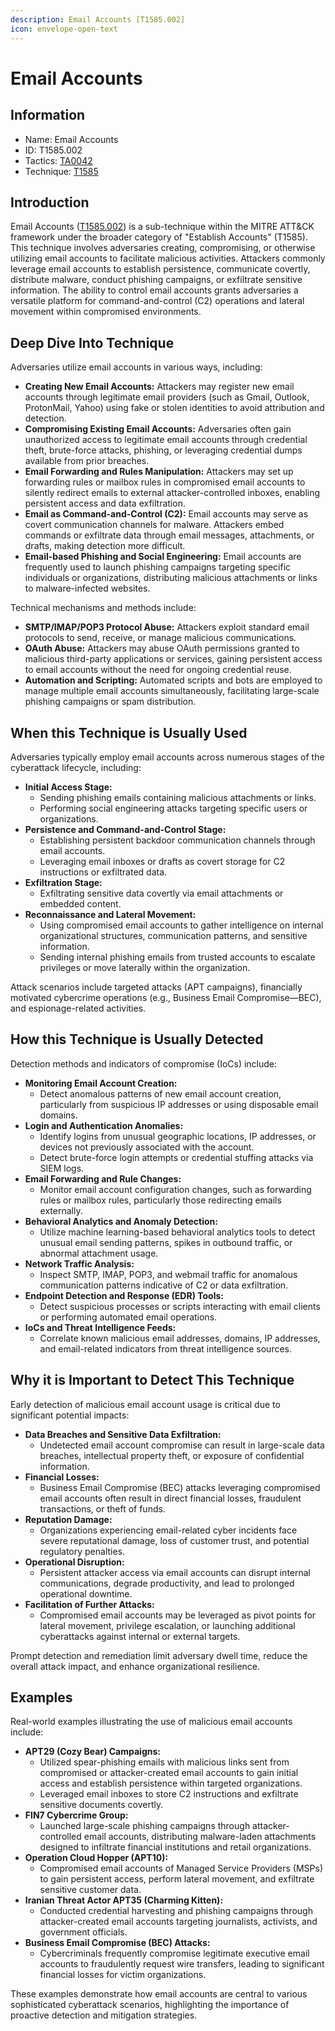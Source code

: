 ```yaml
---
description: Email Accounts [T1585.002]
icon: envelope-open-text
---
```


# Email Accounts

## Information

- Name: Email Accounts
- ID: T1585.002
- Tactics: [TA0042](../TA0042/TA0042.md)
- Technique: [T1585](T1585.md)

## Introduction

Email Accounts ([T1585.002](https://attack.mitre.org/techniques/T1585/002/)) is a sub-technique within the MITRE ATT\&CK framework under the broader category of "Establish Accounts" (T1585). This technique involves adversaries creating, compromising, or otherwise utilizing email accounts to facilitate malicious activities. Attackers commonly leverage email accounts to establish persistence, communicate covertly, distribute malware, conduct phishing campaigns, or exfiltrate sensitive information. The ability to control email accounts grants adversaries a versatile platform for command-and-control (C2) operations and lateral movement within compromised environments.

## Deep Dive Into Technique

Adversaries utilize email accounts in various ways, including:

- **Creating New Email Accounts:** Attackers may register new email accounts through legitimate email providers (such as Gmail, Outlook, ProtonMail, Yahoo) using fake or stolen identities to avoid attribution and detection.
- **Compromising Existing Email Accounts:** Adversaries often gain unauthorized access to legitimate email accounts through credential theft, brute-force attacks, phishing, or leveraging credential dumps available from prior breaches.
- **Email Forwarding and Rules Manipulation:** Attackers may set up forwarding rules or mailbox rules in compromised email accounts to silently redirect emails to external attacker-controlled inboxes, enabling persistent access and data exfiltration.
- **Email as Command-and-Control (C2):** Email accounts may serve as covert communication channels for malware. Attackers embed commands or exfiltrate data through email messages, attachments, or drafts, making detection more difficult.
- **Email-based Phishing and Social Engineering:** Email accounts are frequently used to launch phishing campaigns targeting specific individuals or organizations, distributing malicious attachments or links to malware-infected websites.

Technical mechanisms and methods include:

- **SMTP/IMAP/POP3 Protocol Abuse:** Attackers exploit standard email protocols to send, receive, or manage malicious communications.
- **OAuth Abuse:** Attackers may abuse OAuth permissions granted to malicious third-party applications or services, gaining persistent access to email accounts without the need for ongoing credential reuse.
- **Automation and Scripting:** Automated scripts and bots are employed to manage multiple email accounts simultaneously, facilitating large-scale phishing campaigns or spam distribution.

## When this Technique is Usually Used

Adversaries typically employ email accounts across numerous stages of the cyberattack lifecycle, including:

- **Initial Access Stage:**
  - Sending phishing emails containing malicious attachments or links.
  - Performing social engineering attacks targeting specific users or organizations.
- **Persistence and Command-and-Control Stage:**
  - Establishing persistent backdoor communication channels through email accounts.
  - Leveraging email inboxes or drafts as covert storage for C2 instructions or exfiltrated data.
- **Exfiltration Stage:**
  - Exfiltrating sensitive data covertly via email attachments or embedded content.
- **Reconnaissance and Lateral Movement:**
  - Using compromised email accounts to gather intelligence on internal organizational structures, communication patterns, and sensitive information.
  - Sending internal phishing emails from trusted accounts to escalate privileges or move laterally within the organization.

Attack scenarios include targeted attacks (APT campaigns), financially motivated cybercrime operations (e.g., Business Email Compromise—BEC), and espionage-related activities.

## How this Technique is Usually Detected

Detection methods and indicators of compromise (IoCs) include:

- **Monitoring Email Account Creation:**
  - Detect anomalous patterns of new email account creation, particularly from suspicious IP addresses or using disposable email domains.
- **Login and Authentication Anomalies:**
  - Identify logins from unusual geographic locations, IP addresses, or devices not previously associated with the account.
  - Detect brute-force login attempts or credential stuffing attacks via SIEM logs.
- **Email Forwarding and Rule Changes:**
  - Monitor email account configuration changes, such as forwarding rules or mailbox rules, particularly those redirecting emails externally.
- **Behavioral Analytics and Anomaly Detection:**
  - Utilize machine learning-based behavioral analytics tools to detect unusual email sending patterns, spikes in outbound traffic, or abnormal attachment usage.
- **Network Traffic Analysis:**
  - Inspect SMTP, IMAP, POP3, and webmail traffic for anomalous communication patterns indicative of C2 or data exfiltration.
- **Endpoint Detection and Response (EDR) Tools:**
  - Detect suspicious processes or scripts interacting with email clients or performing automated email operations.
- **IoCs and Threat Intelligence Feeds:**
  - Correlate known malicious email addresses, domains, IP addresses, and email-related indicators from threat intelligence sources.

## Why it is Important to Detect This Technique

Early detection of malicious email account usage is critical due to significant potential impacts:

- **Data Breaches and Sensitive Data Exfiltration:**
  - Undetected email account compromise can result in large-scale data breaches, intellectual property theft, or exposure of confidential information.
- **Financial Losses:**
  - Business Email Compromise (BEC) attacks leveraging compromised email accounts often result in direct financial losses, fraudulent transactions, or theft of funds.
- **Reputation Damage:**
  - Organizations experiencing email-related cyber incidents face severe reputational damage, loss of customer trust, and potential regulatory penalties.
- **Operational Disruption:**
  - Persistent attacker access via email accounts can disrupt internal communications, degrade productivity, and lead to prolonged operational downtime.
- **Facilitation of Further Attacks:**
  - Compromised email accounts may be leveraged as pivot points for lateral movement, privilege escalation, or launching additional cyberattacks against internal or external targets.

Prompt detection and remediation limit adversary dwell time, reduce the overall attack impact, and enhance organizational resilience.

## Examples

Real-world examples illustrating the use of malicious email accounts include:

- **APT29 (Cozy Bear) Campaigns:**
  - Utilized spear-phishing emails with malicious links sent from compromised or attacker-created email accounts to gain initial access and establish persistence within targeted organizations.
  - Leveraged email inboxes to store C2 instructions and exfiltrate sensitive documents covertly.
- **FIN7 Cybercrime Group:**
  - Launched large-scale phishing campaigns through attacker-controlled email accounts, distributing malware-laden attachments designed to infiltrate financial institutions and retail organizations.
- **Operation Cloud Hopper (APT10):**
  - Compromised email accounts of Managed Service Providers (MSPs) to gain persistent access, perform lateral movement, and exfiltrate sensitive customer data.
- **Iranian Threat Actor APT35 (Charming Kitten):**
  - Conducted credential harvesting and phishing campaigns through attacker-created email accounts targeting journalists, activists, and government officials.
- **Business Email Compromise (BEC) Attacks:**
  - Cybercriminals frequently compromise legitimate executive email accounts to fraudulently request wire transfers, leading to significant financial losses for victim organizations.

These examples demonstrate how email accounts are central to various sophisticated cyberattack scenarios, highlighting the importance of proactive detection and mitigation strategies.
